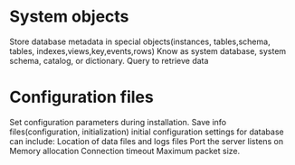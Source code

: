 # System objects

Store database metadata in special objects(instances, tables,schema, tables, indexes,views,key,events,rows)
Know as system database, system schema, catalog, or dictionary.
Query to retrieve data

# Configuration files

Set configuration parameters during installation.
Save info files(configuration, initialization)
initial configuration settings for database can include:
Location of data files and logs files
Port the server listens on
Memory allocation
Connection timeout
Maximum packet size.

